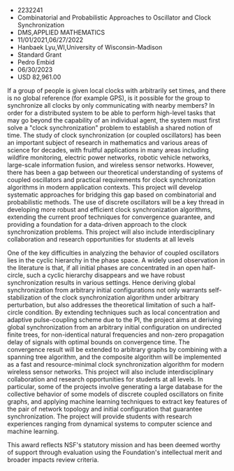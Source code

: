 
* 2232241
* Combinatorial and Probabilistic Approaches to Oscillator and Clock Synchronization
* DMS,APPLIED MATHEMATICS
* 11/01/2021,06/27/2022
* Hanbaek Lyu,WI,University of Wisconsin-Madison
* Standard Grant
* Pedro Embid
* 06/30/2023
* USD 82,961.00

If a group of people is given local clocks with arbitrarily set times, and there
is no global reference (for example GPS), is it possible for the group to
synchronize all clocks by only communicating with nearby members? In order for a
distributed system to be able to perform high-level tasks that may go beyond the
capability of an individual agent, the system must first solve a "clock
synchronization" problem to establish a shared notion of time. The study of
clock synchronization (or coupled oscillators) has been an important subject of
research in mathematics and various areas of science for decades, with fruitful
applications in many areas including wildfire monitoring, electric power
networks, robotic vehicle networks, large-scale information fusion, and wireless
sensor networks. However, there has been a gap between our theoretical
understanding of systems of coupled oscillators and practical requirements for
clock synchronization algorithms in modern application contexts. This project
will develop systematic approaches for bridging this gap based on combinatorial
and probabilistic methods. The use of discrete oscillators will be a key thread
in developing more robust and efficient clock synchronization algorithms,
extending the current proof techniques for convergence guarantee, and providing
a foundation for a data-driven approach to the clock synchronization problems.
This project will also include interdisciplinary collaboration and research
opportunities for students at all levels

One of the key difficulties in analyzing the behavior of coupled oscillators
lies in the cyclic hierarchy in the phase space. A widely used observation in
the literature is that, if all initial phases are concentrated in an open half-
circle, such a cyclic hierarchy disappears and we have robust synchronization
results in various settings. Hence deriving global synchronization from
arbitrary initial configurations not only warrants self-stabilization of the
clock synchronization algorithm under arbitrary perturbation, but also addresses
the theoretical limitation of such a half-circle condition. By extending
techniques such as local concentration and adaptive pulse-coupling scheme due to
the PI, the project aims at deriving global synchronization from an arbitrary
initial configuration on undirected finite trees, for non-identical natural
frequencies and non-zero propagation delay of signals with optimal bounds on
convergence time. The convergence result will be extended to arbitrary graphs by
combining with a spanning tree algorithm, and the composite algorithm will be
implemented as a fast and resource-minimal clock synchronization algorithm for
modern wireless sensor networks. This project will also include
interdisciplinary collaboration and research opportunities for students at all
levels. In particular, some of the projects involve generating a large database
for the collective behavior of some models of discrete coupled oscillators on
finite graphs, and applying machine learning techniques to extract key features
of the pair of network topology and initial configuration that guarantee
synchronization. The project will provide students with research experiences
ranging from dynamical systems to computer science and machine learning.

This award reflects NSF's statutory mission and has been deemed worthy of
support through evaluation using the Foundation's intellectual merit and broader
impacts review criteria.

